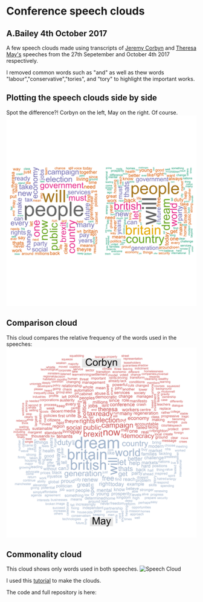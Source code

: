 # Conference speech clouds
## A.Bailey 4th October 2017

A few speech clouds made using transcripts of [Jeremy Corbyn](https://blogs.spectator.co.uk/2017/09/jeremy-corbyns-labour-conference-speech-full-text/) 
and [Theresa May's](https://blogs.spectator.co.uk/2017/10/theresa-mays-conservative-conference-speech-full-text/) 
speeches from the 27th Sepetember and October 4th 2017 respectively.

I removed common words such as "and" as well as thew words "labour","conservative","tories", and "tory" to highlight
the important works.

## Plotting the speech clouds side by side
Spot the difference?! Corbyn on the left, May on the right. Of course.
![Speech Cloud](/images/speechcloud.png)

## Comparison cloud
This cloud compares the relative frequency of the words used in the speeches:
![Speech Cloud](/images/comparison_cloud.png)

## Commonality cloud
This cloud shows only words used in both speeches.
![Speech Cloud](/images/commonality_cloud.png.png)

I used this [tutorial](https://rpubs.com/brandonkopp/creating-word-clouds-in-r) to make the clouds.

The code and full repository is here: [](https://github.com/ab604/speech_clouds)